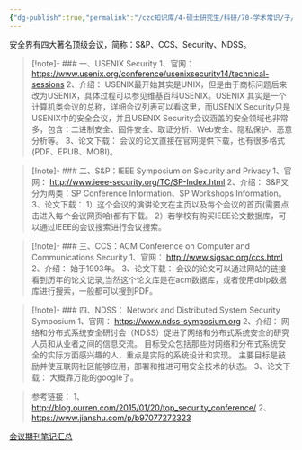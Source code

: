 ```yaml
---
{"dg-publish":true,"permalink":"/czc知识库/4-硕士研究生/科研/70-学术常识/子/信息安全领域 四大顶会/","dgPassFrontmatter":true,"created":"2024-06-18T17:45:21.894+08:00","updated":"2024-12-08T12:30:44.652+08:00"}
---
```





安全界有四大著名顶级会议，简称：S&P、CCS、Security、NDSS。
>[!note]- ### 一、USENIX Security
> 1、官网：
> https://www.usenix.org/conference/usenixsecurity14/technical-sessions
> 2、介绍：
> USENIX最开始其实是UNIX，但是由于商标问题后来改为USENIX，具体过程可以参见维基百科USENIX。USENIX 其实是一个计算机类会议的总称，详细会议列表可以看这里，而USENIX Security只是USENIX中的安全会议，并且USENIX Security会议涵盖的安全领域也非常多，包含：二进制安全、固件安全、取证分析、Web安全、隐私保护、恶意分析等。
> 3、论文下载：
> 会议的论文直接在官网提供下载，也有很多格式(PDF、EPUB、MOBI)。

>[!note]- ### 二、S&P：IEEE Symposium on Security and Privacy
1、官网：
> http://www.ieee-security.org/TC/SP-Index.html
> 2、介绍：
> S&P又分为两类：SP Conference Information、SP Workshops Information。
> 3、论文下载：
> 1）这个会议的演讲论文在主页以及每个会议的首页(需要点击进入每个会议网页哈)都有下载。
> 2）若学校有购买IEEE论文数据库，可以通过IEEE的会议搜索进行会议搜索。

>[!note]- ### 三、CCS：ACM Conference on Computer and Communications Security
> 1、官网：
> http://www.sigsac.org/ccs.html
> 2、介绍：
> 始于1993年。
> 3、论文下载：
> 会议的论文可以通过网站的链接看到历年的论文记录,当然这个论文库是在acm数据库，或者使用dblp数据库进行搜索，一般都可以搜到PDF。

>[!note]- ### 四、NDSS： Network and Distributed System Security Symposium
> 1、官网：
> https://www.ndss-symposium.org
> 2、介绍：
> 网络和分布式系统安全研讨会（NDSS）促进了网络和分布式系统安全的研究人员和从业者之间的信息交流。 目标受众包括那些对网络和分布式系统安全的实际方面感兴趣的人，重点是实际的系统设计和实现。 主要目标是鼓励并使互联网社区能够应用，部署和推进可用安全技术的状态。
> 3、论文下载：
> 大概靠万能的google了。

> 参考链接：
> 1、http://blog.ourren.com/2015/01/20/top_security_conference/
> 2、https://www.jianshu.com/p/b97077272323

[会议期刊笔记汇总](会议期刊笔记汇总.md)